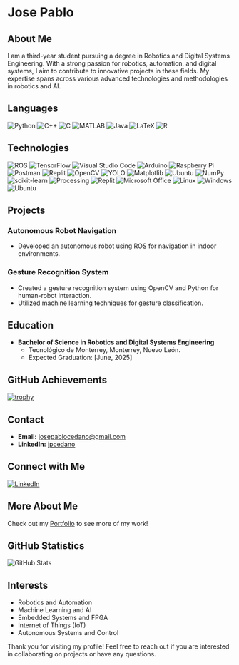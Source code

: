 # Jose Pablo

## About Me

I am a third-year student pursuing a degree in Robotics and Digital Systems Engineering. With a strong passion for robotics, automation, and digital systems, I aim to contribute to innovative projects in these fields. My expertise spans across various advanced technologies and methodologies in robotics and AI.

## Languages

![Python](https://img.shields.io/badge/python-3670A0?style=for-the-badge&logo=python&logoColor=ffdd54)
![C++](https://img.shields.io/badge/c++-%2300599C.svg?style=for-the-badge&logo=c%2B%2B&logoColor=white)
![C](https://img.shields.io/badge/c-%2300599C.svg?style=for-the-badge&logo=c&logoColor=white)
![MATLAB](https://img.shields.io/badge/MATLAB-0076A8?style=for-the-badge&logo=mathworks&logoColor=white)
![Java](https://img.shields.io/badge/java-%23ED8B00.svg?style=for-the-badge&logo=openjdk&logoColor=white)
![LaTeX](https://img.shields.io/badge/latex-%23008080.svg?style=for-the-badge&logo=latex&logoColor=white)
![R](https://img.shields.io/badge/r-%23276DC3.svg?style=for-the-badge&logo=r&logoColor=white)

## Technologies
![ROS](https://img.shields.io/badge/ros-%230A0FF9.svg?style=for-the-badge&logo=ros&logoColor=white)
![TensorFlow](https://img.shields.io/badge/TensorFlow-FF6F00?style=for-the-badge&logo=tensorflow&logoColor=white)
![Visual Studio Code](https://img.shields.io/badge/Visual%20Studio%20Code-0078d7.svg?style=for-the-badge&logo=visual-studio-code&logoColor=white)
![Arduino](https://img.shields.io/badge/Arduino-00979D?style=for-the-badge&logo=arduino&logoColor=white)
![Raspberry Pi](https://img.shields.io/badge/Raspberry%20Pi-A22846?style=for-the-badge&logo=raspberry-pi&logoColor=white)
![Postman](https://img.shields.io/badge/Postman-FF6C37?style=for-the-badge&logo=postman&logoColor=white)
![Replit](https://img.shields.io/badge/Replit-667881?style=for-the-badge&logo=replit&logoColor=white)
![OpenCV](https://img.shields.io/badge/opencv-%23white.svg?style=for-the-badge&logo=opencv&logoColor=white)
![YOLO](https://img.shields.io/badge/YOLO-00FFFF?style=for-the-badge&logo=yolo&logoColor=white)
![Matplotlib](https://img.shields.io/badge/Matplotlib-%23ffffff.svg?style=for-the-badge&logo=Matplotlib&logoColor=black)
![Ubuntu](https://img.shields.io/badge/Ubuntu-E95420?style=for-the-badge&logo=ubuntu&logoColor=white)
![NumPy](https://img.shields.io/badge/numpy-%23013243.svg?style=for-the-badge&logo=numpy&logoColor=white)
![scikit-learn](https://img.shields.io/badge/scikit--learn-%23F7931E.svg?style=for-the-badge&logo=scikit-learn&logoColor=white)
![Processing](https://img.shields.io/badge/Processing-006699?style=for-the-badge&logo=processing-foundation&logoColor=white)
![Replit](https://img.shields.io/badge/Replit-DD1200?style=for-the-badge&logo=Replit&logoColor=white)
![Microsoft Office](https://img.shields.io/badge/Microsoft_Office-D83B01?style=for-the-badge&logo=microsoft-office&logoColor=white)
![Linux](https://img.shields.io/badge/Linux-FCC624?style=for-the-badge&logo=linux&logoColor=black)
![Windows](https://img.shields.io/badge/Windows-0078D6?style=for-the-badge&logo=windows&logoColor=white)
![Ubuntu](https://img.shields.io/badge/Ubuntu-E95420?style=for-the-badge&logo=ubuntu&logoColor=white)

## Projects

### Autonomous Robot Navigation
- Developed an autonomous robot using ROS for navigation in indoor environments.

### Gesture Recognition System
- Created a gesture recognition system using OpenCV and Python for human-robot interaction.
- Utilized machine learning techniques for gesture classification.


## Education

- **Bachelor of Science in Robotics and Digital Systems Engineering**
  - Tecnológico de Monterrey, Monterrey, Nuevo León.
  - Expected Graduation: [June, 2025]

## GitHub Achievements

[![trophy](https://github-profile-trophy.vercel.app/?username=jpcedano&theme=onedark)](https://github.com/ryo-ma/github-profile-trophy)


## Contact

- **Email:** [josepablocedano@gmail.com](mailto:josepablocedano@gmail.com)
- **LinkedIn:** [jpcedano](https://www.linkedin.com/in/jpcedano/)

## Connect with Me

[![LinkedIn](https://img.shields.io/badge/LinkedIn-0077B5?style=for-the-badge&logo=linkedin&logoColor=white)](https://www.linkedin.com/in/jpcedano/)


## More About Me

Check out my [Portfolio](https://yourportfoliolink.com) to see more of my work!

## GitHub Statistics

![GitHub Stats](https://github-readme-stats.vercel.app/api?username=jpcedano&show_icons=true&theme=radical)


## Interests
- Robotics and Automation
- Machine Learning and AI
- Embedded Systems and FPGA
- Internet of Things (IoT)
- Autonomous Systems and Control

Thank you for visiting my profile! Feel free to reach out if you are interested in collaborating on projects or have any questions.

